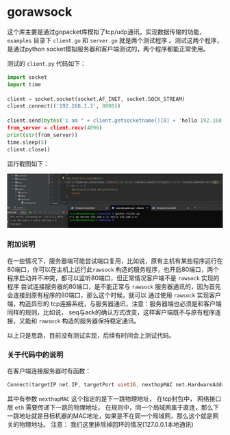 # gorawsock

这个库主要是通过gopacket库模拟了tcp/udp通讯，实现数据传输的功能，`examples` 目录下 `client.go` 和 `server.go` 就是两个测试程序
。测试这两个程序，是通过python socket模拟服务器和客户端测试的，两个程序都能正常使用。

测试的 `client.py` 代码如下：

```python
import socket
import time

client = socket.socket(socket.AF_INET, socket.SOCK_STREAM)
client.connect(('192.168.1.3', 8000))

client.send(bytes('i am " + client.getsocketname()[0] + 'hello 192.168.1.3','utf-8'))
from_server = client.recv(4096)
print(str(from_server))
time.sleep(5)
client.close()
```
运行截图如下：

![image](https://github.com/xxxxnnxxxx/gorawsock/blob/main/images/example_server.png)

### 附加说明

在一些情况下，服务器端可能尝试端口复用，比如说，原有主机有某些程序运行在80端口，你可以在主机上运行此`rawsock`
构造的服务程序，也开启80端口，两个程序启动并不冲突，都可以监听80端口，但正常情况客户端不是 `rawsock` 实现的程序
尝试连接服务器的80端口，是不能正常与 `rawsock` 服务器通讯的，因为首先会连接到原有程序的80端口，那么这个时候，就可以
通过使用 `rawsock` 实现客户端，构造异形的 tcp连接系统，与服务器通讯，注意：服务器端也必须是和客户端同样的规则，比如说，
seq与ack的确认方式改变，这样客户端既不与原有程序连接，又能和 `rawsock` 构造的服务器保持稳定通讯。

以上只是思路，目前没有测试实现，后续有时间会上测试代码。

### 关于代码中的说明

在客户端连接服务器时有函数：

```go
Connect(targetIP net.IP, targetPort uint16, nexthopMAC net.HardwareAddr) (*Socket, error)
```
其中有参数 `nexthopMAC` 这个指定的是下一跳物理地址， 在tcp封包中， 网络接口层 `eth` 需要传递下一跳的物理地址，
在规则中，同一个局域网属于直连，那么下一跳地址就是目标机器的MAC地址，如果是不在同一个局域网，那么这个就是网关的物理地址。
注意： 我们这里排除掉回环的情况(127.0.0.1本地通讯)